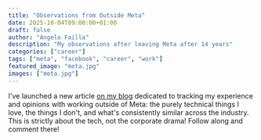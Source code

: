 ```yaml
---
title: "Observations from Outside Meta"
date: 2025-10-04T09:00:00+01:00
draft: false
author: "Angelo Failla"
description: "My observations after leaving Meta after 14 years"
categories: ["career"]
tags: ["meta", "facebook", "career", "work"]
featured_image: "meta.jpg"
images: ["meta.jpg"]
---
```


I've launched a new article [on my blog](/articles/observations_outside_meta/) dedicated to tracking my experience and opinions with working outside of Meta: the purely technical things I love, the things I don't, and what's consistently similar across the industry. This is strictly about the tech, not the corporate drama! Follow along and comment there!
